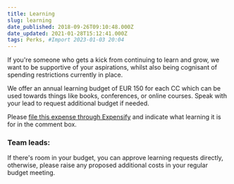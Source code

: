 ```yaml
---
title: Learning
slug: learning
date_published: 2018-09-26T09:10:48.000Z
date_updated: 2021-01-28T15:12:41.000Z
tags: Perks, #Import 2023-01-03 20:04
---
```


If you're someone who gets a kick from continuing to learn and grow, we want to be supportive of your aspirations, whilst also being cognisant of spending restrictions currently in place.

We offer an annual learning budget of EUR 150 for each CC which can be used towards things like books, conferences, or online courses. Speak with your lead to request additional budget if needed.

Please [file this expense through Expensify](__GHOST_URL__/filing-expenses/) and indicate what learning it is for in the comment box.

### Team leads:

If there's room in your budget, you can approve learning requests directly, otherwise, please raise any proposed additional costs in your regular budget meeting.
